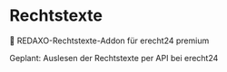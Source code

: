 # Rechtstexte
🐣 REDAXO-Rechtstexte-Addon für erecht24 premium

Geplant: Auslesen der Rechtstexte per API bei erecht24
